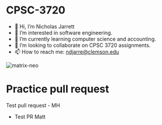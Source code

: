 # CPSC-3720
- 👋 Hi, I’m Nicholas Jarrett
- 👀 I’m interested in software engineering.
- 🌱 I’m currently learning computer science and accounting.
- 💞️ I’m looking to collaborate on CPSC 3720 assignments.
- 📫 How to reach me: ndjarre@clemson.edu

![matrix-neo](https://user-images.githubusercontent.com/37886362/189368724-f7d66135-1b07-4330-b6ff-a9a7c04c481c.gif)

Practice pull request
=======
Test pull request - MH

- Test PR Matt
